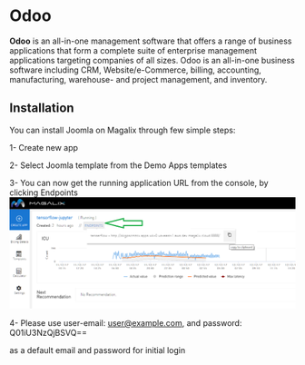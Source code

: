 # Odoo
**Odoo** is an all-in-one management software that offers a range of business applications that form a complete suite of enterprise management applications targeting companies of all sizes. Odoo is an all-in-one business software including CRM, Website/e-Commerce, billing, accounting, manufacturing, warehouse- and project management, and inventory.

## Installation

You can install Joomla on Magalix through few simple steps:

1- Create new app

2- Select Joomla template from the Demo Apps templates

3- You can now get the running application URL from the console, by clicking Endpoints 
![Application Endpoints](../../docs/resources/mgx_endpoint.png "Application Endpoints")

4- Please use user-email: user@example.com, and password: Q01iU3NzQjBSVQ==

as a default email and password for initial login